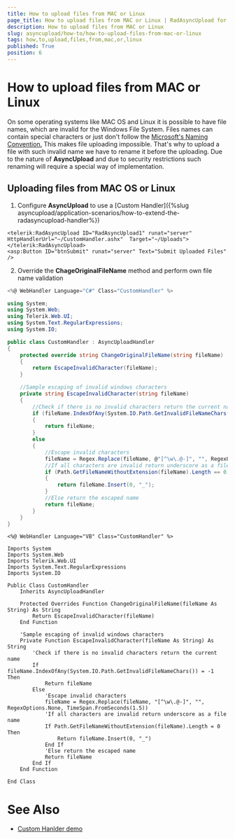 ```yaml
---
title: How to upload files from MAC or Linux
page_title: How to upload files from MAC or Linux | RadAsyncUpload for ASP.NET AJAX Documentation
description: How to upload files from MAC or Linux
slug: asyncupload/how-to/how-to-upload-files-from-mac-or-linux
tags: how,to,upload,files,from,mac,or,linux
published: True
position: 6
---
```


# How to upload files from MAC or Linux

On some operating systems like MAC OS and Linux it is possible to have file names, which are invalid for the Windows File System. Files names can contain special characters or just don't follow the [Microsoft's Naming Convention.](http://msdn.microsoft.com/en-us/library/windows/desktop/aa365247%28v=vs.85%29.aspx#naming_conventions) This makes file uploading impossible. That's why to upload a file with such invalid name we have to rename it before the uploading. Due to the nature of **AsyncUpload** and due to security restrictions such renaming will require a special way of implementation.

## Uploading files from MAC OS or Linux

1. Configure **AsyncUpload** to use a [Custom Handler]({%slug asyncupload/application-scenarios/how-to-extend-the-radasyncupload-handler%})

````ASPNET
<telerik:RadAsyncUpload ID="RadAsyncUpload1" runat="server" HttpHandlerUrl="~/CustomHandler.ashx"  Target="~/Uploads"></telerik:RadAsyncUpload>
<asp:Button ID="btnSubmit" runat="server" Text="Submit Uploaded Files" />
````

2. Override the **ChageOriginalFileName** method and perform own file name validation

````C#
<%@ WebHandler Language="C#" Class="CustomHandler" %>

using System;
using System.Web;
using Telerik.Web.UI;
using System.Text.RegularExpressions;
using System.IO;

public class CustomHandler : AsyncUploadHandler
{
    protected override string ChangeOriginalFileName(string fileName)
    {
        return EscapeInvalidCharacter(fileName);
    }

    //Sample escaping of invalid windows characters
    private string EscapeInvalidCharacter(string fileName)
    {
        //Check if there is no invalid characters return the current name
        if (fileName.IndexOfAny(System.IO.Path.GetInvalidFileNameChars()) == -1)
        {
            return fileName;
        }
        else
        {
            //Escape invalid characters
            fileName = Regex.Replace(fileName, @"[^\w\.@-]", "", RegexOptions.None, TimeSpan.FromSeconds(1.5));
            //If all characters are invalid return underscore as a file name
            if (Path.GetFileNameWithoutExtension(fileName).Length == 0)
            {
                return fileName.Insert(0, "_");
            }
            //Else return the escaped name
            return fileName;
        }
    }
}
````
````VB.NET
<%@ WebHandler Language="VB" Class="CustomHandler" %>

Imports System
Imports System.Web
Imports Telerik.Web.UI
Imports System.Text.RegularExpressions
Imports System.IO

Public Class CustomHandler
    Inherits AsyncUploadHandler

    Protected Overrides Function ChangeOriginalFileName(fileName As String) As String
        Return EscapeInvalidCharacter(fileName)
    End Function

    'Sample escaping of invalid windows characters
    Private Function EscapeInvalidCharacter(fileName As String) As String
        'Check if there is no invalid characters return the current name
        If fileName.IndexOfAny(System.IO.Path.GetInvalidFileNameChars()) = -1 Then
            Return fileName
        Else
            'Escape invalid characters
            fileName = Regex.Replace(fileName, "[^\w\.@-]", "", RegexOptions.None, TimeSpan.FromSeconds(1.5))
            'If all characters are invalid return underscore as a file name
            If Path.GetFileNameWithoutExtension(fileName).Length = 0 Then
                Return fileName.Insert(0, "_")
            End If
            'Else return the escaped name
            Return fileName
        End If
    End Function

End Class
````

# See Also

 * [Custom Hanlder demo](http://demos.telerik.com/aspnet-ajax/upload/examples/async/imageuploader/defaultcs.aspx?product=asyncupload)
